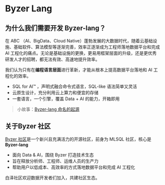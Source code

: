 # Byzer Lang

## 为什么我们需要开发 Byzer-lang？ 

在 ABC （AI、BigData、Cloud Native）蓬勃发展的大数据时代，随着云基础设施、基础软件、算法模型等逐渐完善，效率正逐渐成为工程师落地数据平台和完成 AI 工程化的痛点。无论是基础设施的更换，更易用框架层面的升级，还是更优秀研发人才的招聘，都无法有效、高速地提升效率。

我们认为只有在**编程语言层面**进行革新，才能从根本上提高数据平台落地和 AI 工程化的效率。

* SQL for AI™️ ，声明式融合命令式语言，SQL-like 语法简单又灵活
* 云原生设计，充分利用云上算力和便宜的存储
* 一套语言，一个引擎，覆盖 Data + AI 的能力，开箱即用

> 小故事：[Byzer-lang 命名的起源](/byzer-lang/zh-cn/appendix/naming_story.md)

## 关于Byzer 社区

[Byzer 社区](https://github.com/byzer-org)是一个新兴且充满活力的开源社区，前身为 MLSQL 社区，核心是 **Byzer-lang**
* 面向 Data & AI，围绕 Byzer 打造技术生态
* 旨在释放分析师、工程师、运维人员的生产力
* 帮助用户以低成本、高效率的方式落地数据平台和完成 AI 工程化

白泽社区欢迎数据开发者们加入，共建社区生态。